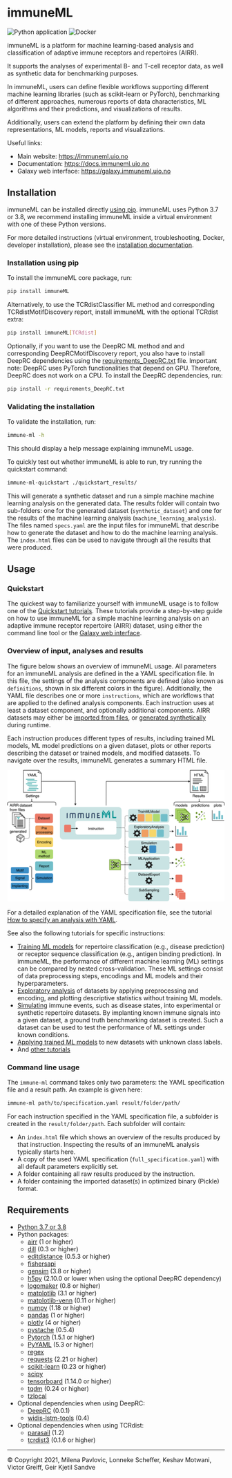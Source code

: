 # immuneML

![Python application](https://github.com/uio-bmi/immuneML/workflows/Python%20application/badge.svg?branch=master)
![Docker](https://github.com/uio-bmi/immuneML/workflows/Docker/badge.svg?branch=master)


immuneML is a platform for machine learning-based analysis and 
classification of adaptive immune receptors and repertoires (AIRR).

It supports the analyses of experimental B- and T-cell receptor data,
as well as synthetic data for benchmarking purposes.

In immuneML, users can define flexible workflows supporting different
machine learning libraries (such as scikit-learn or PyTorch), benchmarking of different approaches, numerous reports
of data characteristics, ML algorithms and their predictions, and
visualizations of results.

Additionally, users can extend the platform by defining their own data 
representations, ML models, reports and visualizations.


Useful links:
- Main website: https://immuneml.uio.no
- Documentation: https://docs.immuneml.uio.no
- Galaxy web interface: https://galaxy.immuneml.uio.no



## Installation

immuneML can be installed directly [using pip](<https://pypi.org/project/immuneML/>).
immuneML uses Python 3.7 or 3.8, we recommend installing immuneML inside a virtual environment 
with one of these Python versions. 

For more detailed instructions (virtual environment, troubleshooting, Docker, developer installation), please see the [installation documentation](https://docs.immuneml.uio.no/installation/install_with_package_manager.html).

### Installation using pip


To install the immuneML core package, run:

```bash
pip install immuneML
```

Alternatively, to use the TCRdistClassifier ML method and corresponding TCRdistMotifDiscovery report, install immuneML with the optional TCRdist extra:

```bash
pip install immuneML[TCRdist]
```

Optionally, if you want to use the DeepRC ML method and and corresponding DeepRCMotifDiscovery report, you also
have to install DeepRC dependencies using the [requirements_DeepRC.txt](https://raw.githubusercontent.com/uio-bmi/immuneML/master/requirements_DeepRC.txt) file.
Important note: DeepRC uses PyTorch functionalities that depend on GPU. Therefore, DeepRC does not work on a CPU.
To install the DeepRC dependencies, run:

```bash
pip install -r requirements_DeepRC.txt
```

### Validating the installation

To validate the installation, run:

```bash
immune-ml -h
```

This should display a help message explaining immuneML usage.

To quickly test out whether immuneML is able to run, try running the quickstart command:

```bash
immune-ml-quickstart ./quickstart_results/
```

This will generate a synthetic dataset and run a simple machine machine learning analysis 
on the generated data. The results folder will contain two sub-folders: one for the generated dataset (`synthetic_dataset`) 
and one for the results of the machine learning analysis (`machine_learning_analysis`). 
The files named `specs.yaml` are the input files for immuneML that describe how to generate 
the dataset and how to do the machine learning analysis. The `index.html` files can be used 
to navigate through all the results that were produced.

## Usage 

### Quickstart

The quickest way to familiarize yourself with immuneML usage is to follow
one of the [Quickstart tutorials](https://docs.immuneml.uio.no/quickstart.html).
These tutorials provide a step-by-step guide on how to use immuneML for a 
simple machine learning analysis on an adaptive immune receptor repertoire (AIRR) dataset,
using either the command line tool or the [Galaxy web interface](https://galaxy.immuneml.uio.no). 


### Overview of input, analyses and results

The figure below shows an overview of immuneML usage. 
All parameters for an immuneML analysis are defined in the a YAML specification file. 
In this file, the settings of the analysis components are defined (also known as `definitions`, 
shown in six different colors in the figure). 
Additionally, the YAML file describes one or more `instructions`, which are workflows that are
applied to the defined analysis components. 
Each instruction uses at least a dataset component, and optionally additional components.
AIRR datasets may either be [imported from files](https://docs.immuneml.uio.no/tutorials/how_to_import_the_data_to_immuneML.html), 
or [generated synthetically](https://docs.immuneml.uio.no/tutorials/how_to_generate_a_random_repertoire_dataset.html) during runtime.

Each instruction produces different types of results, including trained ML models, 
ML model predictions on a given dataset, plots or other reports describing the 
dataset or trained models, and modified datasets. 
To navigate over the results, immuneML generates a summary HTML file. 


![image info](./docs/source/_static/images/definitions_instructions_overview.png)

For a detailed explanation of the YAML specification file, see the tutorial [How to specify an analysis with YAML](https://docs.immuneml.uio.no/tutorials/how_to_specify_an_analysis_with_yaml.html).

See also the following tutorials for specific instructions:
- [Training ML models](https://docs.immuneml.uio.no/tutorials/how_to_train_and_assess_a_receptor_or_repertoire_classifier.html) for repertoire classification (e.g., disease prediction) or receptor sequence classification (e.g., antigen binding prediction). In immuneML, the performance of different machine learning (ML) settings can be compared by nested cross-validation. These ML settings consist of data preprocessing steps, encodings and ML models and their hyperparameters.
- [Exploratory analysis](https://docs.immuneml.uio.no/tutorials/how_to_perform_exploratory_analysis.html) of datasets by applying preprocessing and encoding, and plotting descriptive statistics without training ML models.
- [Simulating](https://docs.immuneml.uio.no/tutorials/how_to_simulate_antigen_signals_in_airr_datasets.html) immune events, such as disease states, into experimental or synthetic repertoire datasets. By implanting known immune signals into a given dataset, a ground truth benchmarking dataset is created. Such a dataset can be used to test the performance of ML settings under known conditions.
- [Applying trained ML models](https://docs.immuneml.uio.no/tutorials/how_to_apply_to_new_data.html) to new datasets with unknown class labels.
- And [other tutorials](https://docs.immuneml.uio.no/tutorials.html)


### Command line usage 

The `immune-ml` command takes only two parameters: the YAML specification file and a result path. 
An example is given here:

```bash
immune-ml path/to/specification.yaml result/folder/path/
```

For each instruction specified in the YAML specification file, a subfolder is created in the 
`result/folder/path`. Each subfolder will contain:
- An `index.html` file which shows an overview of the results produced by that instruction. Inspecting the results of an immuneML analysis typically starts here. 
- A copy of the used YAML specification (`full_specification.yaml`) with all default parameters explicitly set.
- A folder containing all raw results produced by the instruction.
- A folder containing the imported dataset(s) in optimized binary (Pickle) format.

## Requirements

- [Python 3.7 or 3.8](https://www.python.org/)
- Python packages:
   - [airr](https://pypi.org/project/airr/) (1 or higher)
   - [dill](https://pypi.org/project/dill/) (0.3 or higher)
   - [editdistance](https://pypi.org/project/editdistance/) (0.5.3 or higher)
   - [fishersapi](https://pypi.org/project/fishersapi/)
   - [gensim](https://pypi.org/project/gensim/) (3.8 or higher)
   - [h5py](https://www.h5py.org/) (2.10.0 or lower when using the optional DeepRC dependency)
   - [logomaker](https://pypi.org/project/logomaker/) (0.8 or higher)
   - [matplotlib](https://matplotlib.org) (3.1 or higher)
   - [matplotlib-venn](https://pypi.org/project/matplotlib-venn/) (0.11 or higher)
   - [numpy](https://www.numpy.org/) (1.18 or higher)
   - [pandas](https://pandas.pydata.org/) (1 or higher)
   - [plotly](https://plotly.com/python/) (4 or higher)
   - [pystache](https://pypi.org/project/pystache/) (0.5.4)
   - [Pytorch](https://pytorch.org/) (1.5.1 or higher)
   - [PyYAML](https://pyyaml.org) (5.3 or higher)
   - [regex](https://pypi.org/project/regex/) 
   - [requests](https://requests.readthedocs.io/) (2.21 or higher)
   - [scikit-learn](https://scikit-learn.org/) (0.23 or higher)
   - [scipy](https://www.scipy.org)
   - [tensorboard](https://www.tensorflow.org/tensorboard) (1.14.0 or higher)
   - [tqdm](https://tqdm.github.io/) (0.24 or higher)
   - [tzlocal](https://pypi.org/project/tzlocal/) 
- Optional dependencies when using DeepRC:
   - [DeepRC](https://github.com/ml-jku/DeepRC) (0.0.1)
   - [widis-lstm-tools](https://github.com/widmi/widis-lstm-tools) (0.4)
- Optional dependencies when using TCRdist:
   - [parasail](https://pypi.org/project/parasail/) (1.2)
   - [tcrdist3](https://github.com/kmayerb/tcrdist3) (0.1.6 or higher)


<hr>


© Copyright 2021, Milena Pavlovic, Lonneke Scheffer, Keshav Motwani, Victor Greiff, Geir Kjetil Sandve


